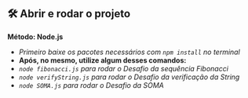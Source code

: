 ## 🛠️ Abrir e rodar o projeto

**Método: Node.js**
- *Primeiro baixe os pacotes necessários com `npm install` no terminal*
- **Após, no mesmo, utilize algum desses comandos:**
- *`node fibonacci.js` para rodar o Desafio da sequência Fibonacci*
- *`node verifyString.js` para rodar o Desafio da verificação da String*
- *`node SOMA.js` para rodar o Desafio da SOMA*
